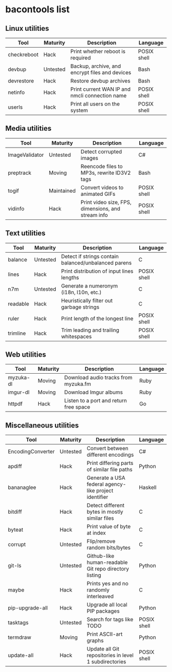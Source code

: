 bacontools list
===============

Linux utilities
---------------
| Tool        | Maturity | Description                                    | Language    |
|-------------|----------|------------------------------------------------|-------------|
| checkreboot | Hack     | Print whether reboot is required               | POSIX shell |
| devbup      | Untested | Backup, archive, and encrypt files and devices | Bash        |
| devrestore  | Hack     | Restore devbup archives                        | Bash        |
| netinfo     | Hack     | Print current WAN IP and nmcli connection name | POSIX shell |
| userls      | Hack     | Print all users on the system                  | POSIX shell |

Media utilities
---------------
| Tool           | Maturity   | Description                                        | Language    |
|----------------|------------|----------------------------------------------------|-------------|
| ImageValidator | Untested   | Detect corrupted images                            | C#          |
| preptrack      | Moving     | Reencode files to MP3s, rewrite ID3V2 tags         | Bash        |
| togif          | Maintained | Convert videos to animated GIFs                    | POSIX shell |
| vidinfo        | Hack       | Print video size, FPS, dimensions, and stream info | POSIX shell |

Text utilities
--------------
| Tool     | Maturity | Description                                          | Language    |
|----------|----------|------------------------------------------------------|-------------|
| balance  | Untested | Detect if strings contain balanced/unbalanced parens | C           |
| lines    | Hack     | Print distribution of input lines lengths            | POSIX shell |
| n7m      | Untested | Generate a numeronym (i18n, l10n, etc.)              | C           |
| readable | Hack     | Heuristically filter out garbage strings             | C           |
| ruler    | Hack     | Print length of the longest line                     | POSIX shell |
| trimline | Hack     | Trim leading and trailing whitespaces                | POSIX shell |

Web utilities
-------------
| Tool      | Maturity | Description                            | Language |
|-----------|----------|----------------------------------------|----------|
| myzuka-dl | Moving   | Download audio tracks from myzuka.fm   | Ruby     |
| imgur-dl  | Moving   | Download Imgur albums                  | Ruby     |
| httpdf    | Hack     | Listen to a port and return free space | Go       |

Miscellaneous utilities
-----------------------
| Tool              | Maturity | Description                                             | Language    |
|-------------------|----------|---------------------------------------------------------|-------------|
| EncodingConverter | Untested | Convert between different encodings                     | C#          |
| apdiff            | Hack     | Print differing parts of similar file paths             | Python      |
| bananaglee        | Hack     | Generate a USA federal agency-like project identifier   | Haskell     |
| bitdiff           | Hack     | Detect different bytes in mostly similar files          | C           |
| byteat            | Hack     | Print value of byte at index                            | C           |
| corrupt           | Untested | Flip/remove random bits/bytes                           | C           |
| git-ls            | Untested | Github-like human-readable Git repo directory listing   | Python      |
| maybe             | Hack     | Prints yes and no randomly interleaved                  | C           |
| pip-upgrade-all   | Hack     | Upgrade all local PIP packages                          | Python      |
| tasktags          | Untested | Search for tags like TODO                               | POSIX shell |
| termdraw          | Moving   | Print ASCII-art graphs                                  | Python      |
| update-all        | Hack     | Update all Git repositories in level 1 subdirectories   | POSIX shell |
